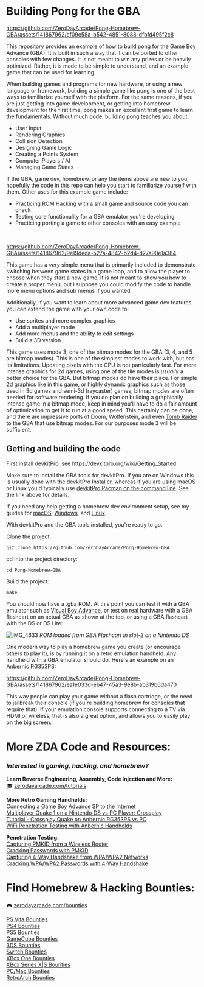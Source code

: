 # Building Pong for the GBA

https://github.com/ZeroDayArcade/Pong-Homebrew-GBA/assets/141867962/cf09e58a-b542-4851-8088-dfbfd495f2c8

This repository provides an example of how to build pong for the Game Boy Advance (GBA). It is built in such a way that it can be ported to other consoles with few changes. It is not meant to win any prizes or be heavily optimized. Rather, it is made to be simple to understand, and an example game that can be used for learning.

When building games and programs for new hardware, or using a new language or framework, building a simple game like pong is one of the best ways to familiarize yourself with the platform. For the same reasons, if you are just getting into game development, or getting into homebrew development for the first time, pong makes an excellent first game to learn the fundamentals. Without much code, building pong teaches you about:

- User Input
- Rendering Graphics
- Collision Detection
- Designing Game Logic
- Creating a Points System
- Computer Players / AI
- Managing Game States

If the GBA, game dev, homebrew, or any the items above are new to you, hopefully the code in this repo can help you start to familiarize yourself with them. Other uses for this example game include:

- Practicing ROM Hacking with a small game and source code you can check
- Testing core functionality for a GBA emulator you're developing
- Practicing porting a game to other consoles with an easy example
  
<br/>  

https://github.com/ZeroDayArcade/Pong-Homebrew-GBA/assets/141867962/9e19deda-527a-4842-b2d4-d27a90e1a384


This game has a *very* simple menu that is primarily included to demonstrate switching between game states in a game loop, and to allow the player to choose when they start a new game. It is not meant to show you how to create a proper menu, but I suppose you could modify the code to handle more menu options and sub menus if you wanted.

Additionally, if you want to learn about more advanced game dev features you can extend the game with your own code to:

- Use sprites and more complex graphics
- Add a multiplayer mode
- Add more menus and the ability to edit settings
- Build a 3D version

This game uses mode 3, one of the bitmap modes for the GBA (3, 4, and 5 are bitmap modes). This is one of the simplest modes to work with, but has its limitations. Updating pixels with the CPU is not particularly fast. For more intense graphics for 2d games, using one of the tile modes is *usually* a better choice for the GBA. But bitmap modes do have their place. For simple 2d graphics like in this game, or highly dynamic graphics such as those used in 3d games and semi-3d (raycaster) games, bitmap modes are often needed for software rendering. If you do plan on building a graphically intense game in a bitmap mode, keep in mind you'll have to do a fair amount of optimization to get it to run at a good speed. This certainly can be done, and there are impressive ports of Doom, Wolfenstein, and even <a href="https://www.youtube.com/watch?v=_GVSLcqGP7g">Tomb Raider</a> to the GBA that use bitmap modes. For our purposes mode 3 will be sufficient.

## Getting and building the code

First install devkitPro, see <a href="https://devkitpro.org/wiki/Getting_Started">https://devkitpro.org/wiki/Getting_Started</a>

Make sure to install the GBA tools for devkitPro. If you are on Windows this is usually done with the devkitPro Installer, whereas if you are using macOS or Linux you'd typically use <a href="https://devkitpro.org/wiki/devkitPro_pacman#Predefined_Groups">devkitPro Pacman on the command line</a>. See the link above for details.

If you need any help getting a homebrew dev environment setup, see my guides for <a href="https://zerodayarcade.com/tutorials/setup-nintendo-homebrew-dev-environment-on-mac">macOS</a>, <a href="https://zerodayarcade.com/tutorials/setup-nintendo-homebrew-dev-environment-on-windows">Windows</a>, and <a href="https://zerodayarcade.com/tutorials/setup-nintendo-homebrew-dev-environment-on-linux">Linux</a>. 

With devkitPro and the GBA tools installed, you're ready to go.

Clone the project:
```
git clone https://github.com/ZeroDayArcade/Pong-Homebrew-GBA
```

cd into the project directory:
```
cd Pong-Homebrew-GBA
```

Build the project:
```
make
```

You should now have a .gba ROM. At this point you can test it with a GBA emulator such as <a href="https://visualboyadvance.org/">Visual Boy Advance</a>, or test on real hardware with a GBA flashcart on an actual GBA as shown at the top, or using a GBA flashcart with the DS or DS Lite:

![IMG_4633](https://github.com/ZeroDayArcade/Pong-Homebrew-GBA/assets/141867962/1002b9d9-e9a1-4a60-8934-fe23cde5ea4e)
*ROM loaded from GBA Flashcart in slot-2 on a Nintendo DS*

One modern way to play a homebrew game you create (or encourage others to play it), is by running it on a retro emulation handheld. Any handheld with a GBA emulator should do. Here's an example on an Anbernic RG353PS:

https://github.com/ZeroDayArcade/Pong-Homebrew-GBA/assets/141867962/ea1e033d-eb47-45a3-9e8b-ab319b6da470

This way people can play your game without a flash cartridge, or the need to jailbreak their console (if you're building homebrew for consoles that require that). If your emulation console supports connecting to a TV via HDMI or wireless, that is also a great option, and allows you to easily play on the big screen.

# More ZDA Code and Resources:
### *Interested in gaming, hacking, and homebrew?*

**Learn Reverse Engineering, Assembly, Code Injection and More:**  
🎓  <a href="https://zerodayarcade.com/tutorials">zerodayarcade.com/tutorials</a>  

**More Retro Gaming Handhelds:**  
<a href="https://www.youtube.com/shorts/auvxesBrZwU">Connecting a Game Boy Advance SP to the Internet</a>  
<a href="https://www.youtube.com/shorts/94pTU2rXiVE">Multiplayer Quake 1 on a Nintendo DS vs PC Player: Crossplay</a>  
<a href="https://zerodayarcade.com/tutorials/anbernic-rg353-quake-multiplayer">Tutorial - Crossplay Quake on Anbernic RG353PS vs PC</a>  
<a href="https://github.com/ZeroDayArcade/RG353-WiFi-Penetration-Tool">WiFi Penetration Testing with Anbernic Handhelds</a>

**Penetration Testing:**  
<a href="https://github.com/ZeroDayArcade/capture-pmkid-wpa-wifi-hacking">Capturing PMKID from a Wireless Router</a>  
<a href="https://github.com/ZeroDayArcade/wpa-password-cracking-with-pmkid/">Cracking Passwords with PMKID</a>  
<a href="https://github.com/ZeroDayArcade/capture-handshake-wpa-wifi-hacking">Capturing 4-Way Handshake from WPA/WPA2 Networks</a>  
<a href="https://github.com/ZeroDayArcade/cracking-wpa-with-handshake">Cracking WPA/WPA2 Passwords with 4-Way Handshake</a> 

# Find Homebrew & Hacking Bounties:
🎮  <a href="https://zerodayarcade.com/bounties">zerodayarcade.com/bounties</a>

<a href="https://zerodayarcade.com/bounties/ps-vita">PS Vita Bounties</a>  
<a href="https://zerodayarcade.com/bounties/ps4">PS4 Bounties</a>  
<a href="https://zerodayarcade.com/bounties/ps5">PS5 Bounties</a>  
<a href="https://zerodayarcade.com/bounties/gamecube">GameCube Bounties</a>  
<a href="https://zerodayarcade.com/bounties/3ds">3DS Bounties</a>  
<a href="https://zerodayarcade.com/bounties/switch">Switch Bounties</a>  
<a href="https://zerodayarcade.com/bounties/xbox-one">XBox One Bounties</a>  
<a href="https://zerodayarcade.com/bounties/xbox-series-x-s">XBox Series X|S Bounties</a>  
<a href="https://zerodayarcade.com/bounties/pc">PC/Mac Bounties</a>  
<a href="https://zerodayarcade.com/bounties/other">RetroArch Bounties</a>  
